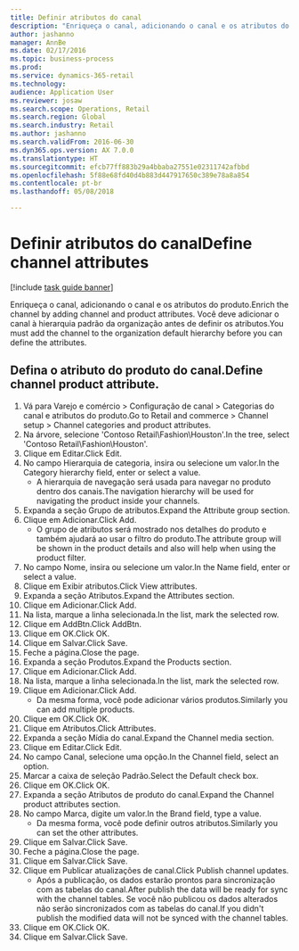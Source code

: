 ```yaml
--- 
title: Definir atributos do canal
description: "Enriqueça o canal, adicionando o canal e os atributos do produto."
author: jashanno
manager: AnnBe
ms.date: 02/17/2016
ms.topic: business-process
ms.prod: 
ms.service: dynamics-365-retail
ms.technology: 
audience: Application User
ms.reviewer: josaw
ms.search.scope: Operations, Retail
ms.search.region: Global
ms.search.industry: Retail
ms.author: jashanno
ms.search.validFrom: 2016-06-30
ms.dyn365.ops.version: AX 7.0.0
ms.translationtype: HT
ms.sourcegitcommit: efcb77ff883b29a4bbaba27551e02311742afbbd
ms.openlocfilehash: 5f88e68fd40d4b883d447917650c389e78a8a854
ms.contentlocale: pt-br
ms.lasthandoff: 05/08/2018

---
```

# <a name="define-channel-attributes"></a><span data-ttu-id="c72a8-103">Definir atributos do canal</span><span class="sxs-lookup"><span data-stu-id="c72a8-103">Define channel attributes</span></span>

[!include [task guide banner](../includes/task-guide-banner.md)]

<span data-ttu-id="c72a8-104">Enriqueça o canal, adicionando o canal e os atributos do produto.</span><span class="sxs-lookup"><span data-stu-id="c72a8-104">Enrich the channel by adding channel and product attributes.</span></span> <span data-ttu-id="c72a8-105">Você deve adicionar o canal à hierarquia padrão da organização antes de definir os atributos.</span><span class="sxs-lookup"><span data-stu-id="c72a8-105">You must add the channel to the organization default hierarchy before you can define the attributes.</span></span>


## <a name="define-channel-product-attribute"></a><span data-ttu-id="c72a8-106">Defina o atributo do produto do canal.</span><span class="sxs-lookup"><span data-stu-id="c72a8-106">Define channel product attribute.</span></span>
1. <span data-ttu-id="c72a8-107">Vá para Varejo e comércio > Configuração de canal > Categorias do canal e atributos do produto.</span><span class="sxs-lookup"><span data-stu-id="c72a8-107">Go to Retail and commerce > Channel setup > Channel categories and product attributes.</span></span>
2. <span data-ttu-id="c72a8-108">Na árvore, selecione 'Contoso Retail\Fashion\Houston'.</span><span class="sxs-lookup"><span data-stu-id="c72a8-108">In the tree, select 'Contoso Retail\Fashion\Houston'.</span></span>
3. <span data-ttu-id="c72a8-109">Clique em Editar.</span><span class="sxs-lookup"><span data-stu-id="c72a8-109">Click Edit.</span></span>
4. <span data-ttu-id="c72a8-110">No campo Hierarquia de categoria, insira ou selecione um valor.</span><span class="sxs-lookup"><span data-stu-id="c72a8-110">In the Category hierarchy field, enter or select a value.</span></span>
    * <span data-ttu-id="c72a8-111">A hierarquia de navegação será usada para navegar no produto dentro dos canais.</span><span class="sxs-lookup"><span data-stu-id="c72a8-111">The navigation hierarchy will be used for navigating the product inside your channels.</span></span>  
5. <span data-ttu-id="c72a8-112">Expanda a seção Grupo de atributos.</span><span class="sxs-lookup"><span data-stu-id="c72a8-112">Expand the Attribute group section.</span></span>
6. <span data-ttu-id="c72a8-113">Clique em Adicionar.</span><span class="sxs-lookup"><span data-stu-id="c72a8-113">Click Add.</span></span>
    * <span data-ttu-id="c72a8-114">O grupo de atributos será mostrado nos detalhes do produto e também ajudará ao usar o filtro do produto.</span><span class="sxs-lookup"><span data-stu-id="c72a8-114">The attribute group will be shown in the product details and also will help when using the product filter.</span></span>  
7. <span data-ttu-id="c72a8-115">No campo Nome, insira ou selecione um valor.</span><span class="sxs-lookup"><span data-stu-id="c72a8-115">In the Name field, enter or select a value.</span></span>
8. <span data-ttu-id="c72a8-116">Clique em Exibir atributos.</span><span class="sxs-lookup"><span data-stu-id="c72a8-116">Click View attributes.</span></span>
9. <span data-ttu-id="c72a8-117">Expanda a seção Atributos.</span><span class="sxs-lookup"><span data-stu-id="c72a8-117">Expand the Attributes section.</span></span>
10. <span data-ttu-id="c72a8-118">Clique em Adicionar.</span><span class="sxs-lookup"><span data-stu-id="c72a8-118">Click Add.</span></span>
11. <span data-ttu-id="c72a8-119">Na lista, marque a linha selecionada.</span><span class="sxs-lookup"><span data-stu-id="c72a8-119">In the list, mark the selected row.</span></span>
12. <span data-ttu-id="c72a8-120">Clique em AddBtn.</span><span class="sxs-lookup"><span data-stu-id="c72a8-120">Click AddBtn.</span></span>
13. <span data-ttu-id="c72a8-121">Clique em OK.</span><span class="sxs-lookup"><span data-stu-id="c72a8-121">Click OK.</span></span>
14. <span data-ttu-id="c72a8-122">Clique em Salvar.</span><span class="sxs-lookup"><span data-stu-id="c72a8-122">Click Save.</span></span>
15. <span data-ttu-id="c72a8-123">Feche a página.</span><span class="sxs-lookup"><span data-stu-id="c72a8-123">Close the page.</span></span>
16. <span data-ttu-id="c72a8-124">Expanda a seção Produtos.</span><span class="sxs-lookup"><span data-stu-id="c72a8-124">Expand the Products section.</span></span>
17. <span data-ttu-id="c72a8-125">Clique em Adicionar.</span><span class="sxs-lookup"><span data-stu-id="c72a8-125">Click Add.</span></span>
18. <span data-ttu-id="c72a8-126">Na lista, marque a linha selecionada.</span><span class="sxs-lookup"><span data-stu-id="c72a8-126">In the list, mark the selected row.</span></span>
19. <span data-ttu-id="c72a8-127">Clique em Adicionar.</span><span class="sxs-lookup"><span data-stu-id="c72a8-127">Click Add.</span></span>
    * <span data-ttu-id="c72a8-128">Da mesma forma, você pode adicionar vários produtos.</span><span class="sxs-lookup"><span data-stu-id="c72a8-128">Similarly you can add multiple products.</span></span>  
20. <span data-ttu-id="c72a8-129">Clique em OK.</span><span class="sxs-lookup"><span data-stu-id="c72a8-129">Click OK.</span></span>
21. <span data-ttu-id="c72a8-130">Clique em Atributos.</span><span class="sxs-lookup"><span data-stu-id="c72a8-130">Click Attributes.</span></span>
22. <span data-ttu-id="c72a8-131">Expanda a seção Mídia do canal.</span><span class="sxs-lookup"><span data-stu-id="c72a8-131">Expand the Channel media section.</span></span>
23. <span data-ttu-id="c72a8-132">Clique em Editar.</span><span class="sxs-lookup"><span data-stu-id="c72a8-132">Click Edit.</span></span>
24. <span data-ttu-id="c72a8-133">No campo Canal, selecione uma opção.</span><span class="sxs-lookup"><span data-stu-id="c72a8-133">In the Channel field, select an option.</span></span>
25. <span data-ttu-id="c72a8-134">Marcar a caixa de seleção Padrão.</span><span class="sxs-lookup"><span data-stu-id="c72a8-134">Select the Default check box.</span></span>
26. <span data-ttu-id="c72a8-135">Clique em OK.</span><span class="sxs-lookup"><span data-stu-id="c72a8-135">Click OK.</span></span>
27. <span data-ttu-id="c72a8-136">Expanda a seção Atributos de produto do canal.</span><span class="sxs-lookup"><span data-stu-id="c72a8-136">Expand the Channel product attributes section.</span></span>
28. <span data-ttu-id="c72a8-137">No campo Marca, digite um valor.</span><span class="sxs-lookup"><span data-stu-id="c72a8-137">In the Brand field, type a value.</span></span>
    * <span data-ttu-id="c72a8-138">Da mesma forma, você pode definir outros atributos.</span><span class="sxs-lookup"><span data-stu-id="c72a8-138">Similarly you can set the other attributes.</span></span>  
29. <span data-ttu-id="c72a8-139">Clique em Salvar.</span><span class="sxs-lookup"><span data-stu-id="c72a8-139">Click Save.</span></span>
30. <span data-ttu-id="c72a8-140">Feche a página.</span><span class="sxs-lookup"><span data-stu-id="c72a8-140">Close the page.</span></span>
31. <span data-ttu-id="c72a8-141">Clique em Salvar.</span><span class="sxs-lookup"><span data-stu-id="c72a8-141">Click Save.</span></span>
32. <span data-ttu-id="c72a8-142">Clique em Publicar atualizações de canal.</span><span class="sxs-lookup"><span data-stu-id="c72a8-142">Click Publish channel updates.</span></span>
    * <span data-ttu-id="c72a8-143">Após a publicação, os dados estarão prontos para sincronização com as tabelas do canal.</span><span class="sxs-lookup"><span data-stu-id="c72a8-143">After publish the data will be ready for sync with the channel tables.</span></span> <span data-ttu-id="c72a8-144">Se você não publicou os dados alterados não serão sincronizados com as tabelas do canal.</span><span class="sxs-lookup"><span data-stu-id="c72a8-144">If you didn't publish the modified data will not be synced with the channel tables.</span></span>  
33. <span data-ttu-id="c72a8-145">Clique em OK.</span><span class="sxs-lookup"><span data-stu-id="c72a8-145">Click OK.</span></span>
34. <span data-ttu-id="c72a8-146">Clique em Salvar.</span><span class="sxs-lookup"><span data-stu-id="c72a8-146">Click Save.</span></span>


